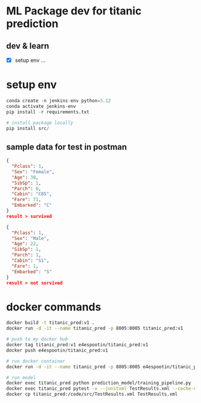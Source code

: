 # ML Package dev for titanic prediction

## dev & learn
- [x] setup env
...

# setup env
```python
conda create -n jenkins-env python=3.12
conda activate jenkins-env
pip install -r requirements.txt

# install package locally
pip install src/
```

## sample data for test in postman
```json
{
  "Pclass": 1,
  "Sex": "Female",
  "Age": 38,
  "SibSp": 1,
  "Parch": 0,
  "Cabin": "C85",
  "Fare": 71,
  "Embarked": "C"
}
result > survived

{
  "Pclass": 1,
  "Sex": "Male",
  "Age": 22,
  "SibSp": 1,
  "Parch": 1,
  "Cabin": "S1",
  "Fare": 1,
  "Embarked": "S"
}
result > not survived
```

# docker commands
```bash
docker build -t titanic_pred:v1 .
docker run -d -it --name titanic_pred -p 8005:8005 titanic_pred:v1

# push to my docker hub
docker tag titanic_pred:v1 e4espootin/titanic_pred:v1
docker push e4espootin/titanic_pred:v1

# run docker container
docker run -d -it --name titanic_pred -p 8005:8005 e4espootin/titanic_pred:v1

# run model
docker exec titanic_pred python prediction_model/training_pipeline.py
docker exec titanic_pred pytest -v --junitxml TestResults.xml --cache-clear
docker cp titanic_pred:/code/src/TestResults.xml TestResults.xml
```
